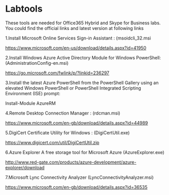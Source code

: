 # Labtools
These tools are needed for Office365 Hybrid and Skype for Business labs. 
You could find the official links and latest version at following links

  1.Install Microsoft Online Services Sign-in Assistant : (msoidcli_32.msi
  
https://www.microsoft.com/en-us/download/details.aspx?id=41950

  2.Install Windows Azure Active Directory Module for Windows PowerShell:(AdministrationConfig-en.msi)
  
https://go.microsoft.com/fwlink/p/?linkid=236297

  3.Install the latest Azure PowerShell from the PowerShell Gallery using an elevated Windows PowerShell or PowerShell Integrated Scripting Environment (ISE) prompt:
  
Install-Module AzureRM

  4.Remote Desktop Connection Manager : (rdcman.msi)
  
https://www.microsoft.com/en-gb/download/details.aspx?id=44989

  5.DigiCert Certificate Utility for Windows : (DigiCertUtil.exe)
  
https://www.digicert.com/util/DigiCertUtil.zip

  6.Azure Explorer A free storage tool for Microsoft Azure (AzureExplorer.exe)
  
http://www.red-gate.com/products/azure-development/azure-explorer/download

  7.Microsoft Lync Connectivity Analyzer (LyncConnectivityAnalyzer.msi)
  
https://www.microsoft.com/en-gb/download/details.aspx?id=36535


